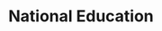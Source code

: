 ---
layout: page
title: National Education
permalink: /be-involved/national-education-programmes/
third_nav_title: Be Involved

---